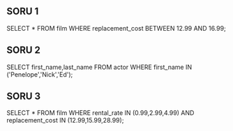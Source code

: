 ## SORU 1

SELECT * FROM film
WHERE replacement_cost BETWEEN 12.99 AND 16.99;

## SORU 2

SELECT first_name,last_name FROM actor
WHERE first_name IN ('Penelope','Nick','Ed');

## SORU 3

SELECT * FROM film
WHERE rental_rate IN (0.99,2.99,4.99) 
AND replacement_cost IN (12.99,15.99,28.99);


